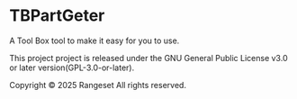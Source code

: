 # TBPartGeter
A Tool Box tool to make it easy for you to use.


This project project is released under the GNU General Public License v3.0 or later version(GPL-3.0-or-later).

Copyright © 2025 Rangeset All rights reserved.
